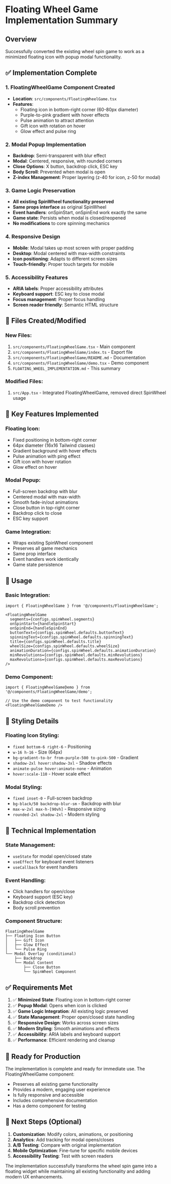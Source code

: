 # Floating Wheel Game Implementation Summary

## Overview
Successfully converted the existing wheel spin game to work as a minimized floating icon with popup modal functionality.

## ✅ Implementation Complete

### 1. FloatingWheelGame Component Created
- **Location**: `src/components/FloatingWheelGame.tsx`
- **Features**:
  - Floating icon in bottom-right corner (60-80px diameter)
  - Purple-to-pink gradient with hover effects
  - Pulse animation to attract attention
  - Gift icon with rotation on hover
  - Glow effect and pulse ring

### 2. Modal Popup Implementation
- **Backdrop**: Semi-transparent with blur effect
- **Modal**: Centered, responsive, with rounded corners
- **Close Options**: X button, backdrop click, ESC key
- **Body Scroll**: Prevented when modal is open
- **Z-index Management**: Proper layering (z-40 for icon, z-50 for modal)

### 3. Game Logic Preservation
- **All existing SpinWheel functionality preserved**
- **Same props interface** as original SpinWheel
- **Event handlers**: onSpinStart, onSpinEnd work exactly the same
- **Game state**: Persists when modal is closed/reopened
- **No modifications** to core spinning mechanics

### 4. Responsive Design
- **Mobile**: Modal takes up most screen with proper padding
- **Desktop**: Modal centered with max-width constraints
- **Icon positioning**: Adapts to different screen sizes
- **Touch-friendly**: Proper touch targets for mobile

### 5. Accessibility Features
- **ARIA labels**: Proper accessibility attributes
- **Keyboard support**: ESC key to close modal
- **Focus management**: Proper focus handling
- **Screen reader friendly**: Semantic HTML structure

## 📁 Files Created/Modified

### New Files:
1. `src/components/FloatingWheelGame.tsx` - Main component
2. `src/components/FloatingWheelGame/index.ts` - Export file
3. `src/components/FloatingWheelGame/README.md` - Documentation
4. `src/components/FloatingWheelGame/demo.tsx` - Demo component
5. `FLOATING_WHEEL_IMPLEMENTATION.md` - This summary

### Modified Files:
1. `src/App.tsx` - Integrated FloatingWheelGame, removed direct SpinWheel usage

## 🎯 Key Features Implemented

### Floating Icon:
- Fixed positioning in bottom-right corner
- 64px diameter (16x16 Tailwind classes)
- Gradient background with hover effects
- Pulse animation with ping effect
- Gift icon with hover rotation
- Glow effect on hover

### Modal Popup:
- Full-screen backdrop with blur
- Centered modal with max-width
- Smooth fade-in/out animations
- Close button in top-right corner
- Backdrop click to close
- ESC key support

### Game Integration:
- Wraps existing SpinWheel component
- Preserves all game mechanics
- Same prop interface
- Event handlers work identically
- Game state persistence

## 🚀 Usage

### Basic Integration:
```tsx
import { FloatingWheelGame } from '@/components/FloatingWheelGame';

<FloatingWheelGame
  segments={configs.spinWheel.segments}
  onSpinStart={handleSpinStart}
  onSpinEnd={handleSpinEnd}
  buttonText={configs.spinWheel.defaults.buttonText}
  spinningText={configs.spinWheel.defaults.spinningText}
  title={configs.spinWheel.defaults.title}
  wheelSize={configs.spinWheel.defaults.wheelSize}
  animationDuration={configs.spinWheel.defaults.animationDuration}
  minRevolutions={configs.spinWheel.defaults.minRevolutions}
  maxRevolutions={configs.spinWheel.defaults.maxRevolutions}
/>
```

### Demo Component:
```tsx
import { FloatingWheelGameDemo } from '@/components/FloatingWheelGame/demo';

// Use the demo component to test functionality
<FloatingWheelGameDemo />
```

## 🎨 Styling Details

### Floating Icon Styling:
- `fixed bottom-6 right-6` - Positioning
- `w-16 h-16` - Size (64px)
- `bg-gradient-to-br from-purple-500 to-pink-500` - Gradient
- `shadow-2xl hover:shadow-3xl` - Shadow effects
- `animate-pulse hover:animate-none` - Animation
- `hover:scale-110` - Hover scale effect

### Modal Styling:
- `fixed inset-0` - Full-screen backdrop
- `bg-black/50 backdrop-blur-sm` - Backdrop with blur
- `max-w-2xl max-h-[90vh]` - Responsive sizing
- `rounded-2xl shadow-2xl` - Modern styling

## 🔧 Technical Implementation

### State Management:
- `useState` for modal open/closed state
- `useEffect` for keyboard event listeners
- `useCallback` for event handlers

### Event Handling:
- Click handlers for open/close
- Keyboard support (ESC key)
- Backdrop click detection
- Body scroll prevention

### Component Structure:
```
FloatingWheelGame
├── Floating Icon Button
│   ├── Gift Icon
│   ├── Glow Effect
│   └── Pulse Ring
└── Modal Overlay (conditional)
    ├── Backdrop
    └── Modal Content
        ├── Close Button
        └── SpinWheel Component
```

## ✅ Requirements Met

1. ✅ **Minimized State**: Floating icon in bottom-right corner
2. ✅ **Popup Modal**: Opens when icon is clicked
3. ✅ **Game Logic Integration**: All existing logic preserved
4. ✅ **State Management**: Proper open/closed state handling
5. ✅ **Responsive Design**: Works across screen sizes
6. ✅ **Modern Styling**: Smooth animations and effects
7. ✅ **Accessibility**: ARIA labels and keyboard support
8. ✅ **Performance**: Efficient rendering and cleanup

## 🎉 Ready for Production

The implementation is complete and ready for immediate use. The FloatingWheelGame component:

- Preserves all existing game functionality
- Provides a modern, engaging user experience
- Is fully responsive and accessible
- Includes comprehensive documentation
- Has a demo component for testing

## 🔄 Next Steps (Optional)

1. **Customization**: Modify colors, animations, or positioning
2. **Analytics**: Add tracking for modal opens/closes
3. **A/B Testing**: Compare with original implementation
4. **Mobile Optimization**: Fine-tune for specific mobile devices
5. **Accessibility Testing**: Test with screen readers

The implementation successfully transforms the wheel spin game into a floating widget while maintaining all existing functionality and adding modern UX enhancements.
